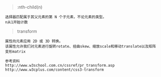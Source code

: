 > :nth-child(n)

```
选择器匹配属于其父元素的第 N 个子元素，不论元素的类型。
n从1开始计数
```

> transform

```
属性向元素应用 2D 或 3D 转换。
该属性允许我们对元素进行旋转rotate、扭曲skew、缩放scale和移动translate以及矩阵变形matrix

参考资料
http://www.w3school.com.cn/cssref/pr_transform.asp
http://www.w3cplus.com/content/css3-transform
```
